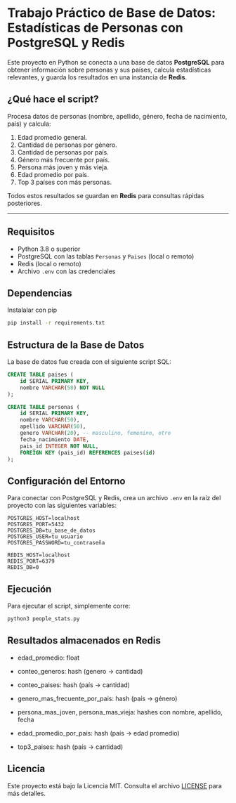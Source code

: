 # Trabajo Práctico de Base de Datos: Estadísticas de Personas con PostgreSQL y Redis

Este proyecto en Python se conecta a una base de datos **PostgreSQL** para obtener información sobre personas y sus países, calcula estadísticas relevantes, y guarda los resultados en una instancia de **Redis**.

## ¿Qué hace el script?

Procesa datos de personas (nombre, apellido, género, fecha de nacimiento, país) y calcula:

1. Edad promedio general.
2. Cantidad de personas por género.
3. Cantidad de personas por país.
4. Género más frecuente por país.
5. Persona más joven y más vieja.
6. Edad promedio por país.
7. Top 3 países con más personas.

Todos estos resultados se guardan en **Redis** para consultas rápidas posteriores.

---

## Requisitos

- Python 3.8 o superior
- PostgreSQL con las tablas `Personas` y `Paises` (local o remoto)
- Redis (local o remoto)
- Archivo `.env` con las credenciales

## Dependencias

Instalalar con pip

```bash
pip install -r requirements.txt
```
## Estructura de la Base de Datos

La base de datos fue creada con el siguiente script SQL:

```sql
CREATE TABLE paises (
    id SERIAL PRIMARY KEY,
    nombre VARCHAR(50) NOT NULL
);

CREATE TABLE personas (
    id SERIAL PRIMARY KEY,
    nombre VARCHAR(50),
    apellido VARCHAR(50),
    genero VARCHAR(20), -- masculino, femenino, otro
    fecha_nacimiento DATE,
    pais_id INTEGER NOT NULL,
    FOREIGN KEY (pais_id) REFERENCES paises(id)
);
```

## Configuración del Entorno

Para conectar con PostgreSQL y Redis, crea un archivo `.env` en la raíz del proyecto con las siguientes variables:

```plaintext
POSTGRES_HOST=localhost
POSTGRES_PORT=5432
POSTGRES_DB=tu_base_de_datos
POSTGRES_USER=tu_usuario
POSTGRES_PASSWORD=tu_contraseña

REDIS_HOST=localhost
REDIS_PORT=6379
REDIS_DB=0
```
## Ejecución

Para ejecutar el script, simplemente corre:

```bash
python3 people_stats.py 
```

## Resultados almacenados en Redis
- edad_promedio: float

- conteo_generos: hash (genero → cantidad)

- conteo_paises: hash (país → cantidad)

- genero_mas_frecuente_por_pais: hash (país → género)

- persona_mas_joven, persona_mas_vieja: hashes con nombre, apellido, fecha

- edad_promedio_por_pais: hash (país → edad promedio)

- top3_paises: hash (país → cantidad)

## Licencia
Este proyecto está bajo la Licencia MIT. Consulta el archivo [LICENSE](LICENSE) para más detalles.

